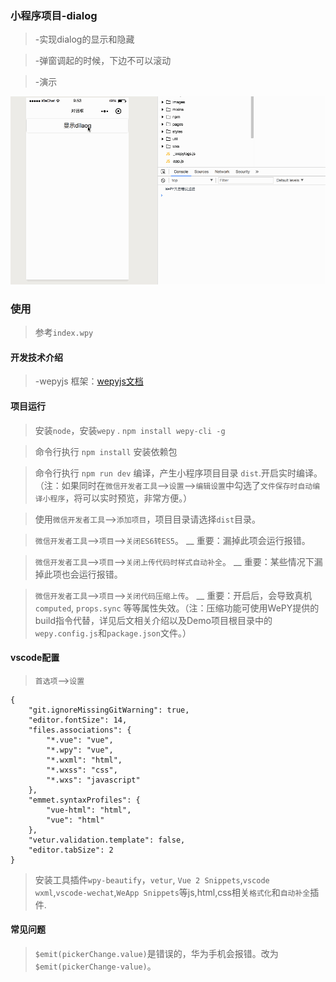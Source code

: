 ### 小程序项目-dialog

> -实现dialog的显示和隐藏

> -弹窗调起的时候，下边不可以滚动

> -演示

![演示](https://github.com/webdzq/wpy-wx-dialog/blob/master/dialog.gif)

### 使用

> 参考`index.wpy`

#### 开发技术介绍

> -wepyjs 框架：[wepyjs文档](https://tencent.github.io/wepy/document.html)


#### 项目运行

> 安装`node`，安装`wepy` . `npm install wepy-cli -g`

> 命令行执行 `npm install` 安装依赖包

> 命令行执行 `npm run dev` 编译，产生小程序项目目录 `dist`.开启实时编译。（注：如果同时在`微信开发者工具`-->`设置`-->`编辑设置`中勾选了`文件保存时自动编译小程序`，将可以实时预览，非常方便。）

> 使用`微信开发者工具`-->`添加项目`，项目目录请选择`dist`目录。

> `微信开发者工具`-->`项目`-->`关闭ES6转ES5`。 __ 重要：漏掉此项会运行报错。

> `微信开发者工具`-->`项目`-->`关闭上传代码时样式自动补全`。 __ 重要：某些情况下漏掉此项也会运行报错。

> `微信开发者工具`-->`项目`-->`关闭代码压缩上传`。 __ 重要：开启后，会导致真机`computed`, `props.sync` 等等属性失效。（注：压缩功能可使用WePY提供的build指令代替，详见后文相关介绍以及Demo项目根目录中的`wepy.config.js`和`package.json`文件。）

#### vscode配置

> `首选项`-->`设置`
```
{
    "git.ignoreMissingGitWarning": true,
    "editor.fontSize": 14,
    "files.associations": {
        "*.vue": "vue",
        "*.wpy": "vue",
        "*.wxml": "html",
        "*.wxss": "css",
        "*.wxs": "javascript"
    },
    "emmet.syntaxProfiles": {
        "vue-html": "html",
        "vue": "html"
    },
    "vetur.validation.template": false,
    "editor.tabSize": 2
}
```
> 安装工具插件`wpy-beautify`，`vetur`, `Vue 2 Snippets`,`vscode wxml`,`vscode-wechat`,`WeApp Snippets`等js,html,css相关`格式化`和`自动补全`插件.

#### 常见问题

> `$emit(pickerChange.value)`是错误的，华为手机会报错。改为`$emit(pickerChange-value)`。


